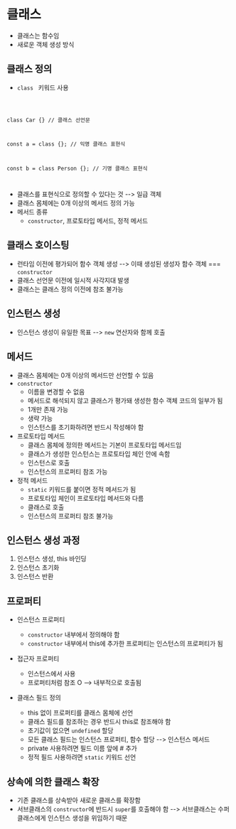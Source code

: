 #	클래스

- 클래스는 함수임
- 새로운 객체 생성 방식



##	클래스 정의

- `class ` 키워드 사용

<code>

class Car {} // 클래스 선언문

const a = class {}; // 익명 클래스 표현식

const b = class Person {}; // 기명 클래스 표현식

</code>

- 클래스를 표현식으로 정의할 수 있다는 것 --> 일급 객체
- 클래스 몸체에는 0개 이상의 메서드 정의 가능
- 메서드 종류
  - `constructor`, 프로토타입 메서드, 정적 메서드



##	클래스 호이스팅

- 런타임 이전에 평가되어 함수 객체 생성 --> 이때 생성된 생성자 함수 객체 === `constructor`
- 클래스 선언문 이전에 일시적 사각지대 발생
- 클래스는 클래스 정의 이전에 참조 불가능



##	인스턴스 생성

- 인스턴스 생성이 유일한 목표 --> `new` 연산자와 함께 호출



##	메서드

- 클래스 몸체에는 0개 이상의 메서드만 선언할 수 있음
- `constructor`
  - 이름을 변경할 수 없음
  - 메서드로 해석되지 않고 클래스가 평가돼 생성한 함수 객체 코드의 일부가 됨
  - 1개만 존재 가능
  - 생략 가능
  - 인스턴스를 초기화하려면 반드시 작성해야 함
- 프로토타입 메서드
  - 클래스 몸체에 정의한 메서드는 기본이 프로토타입 메서드임
  - 클래스가 생성한 인스턴스는 프로토타입 체인 안에 속함
  - 인스턴스로 호출
  - 인스턴스의 프로퍼티 참조 가능
- 정적 메서드
  - `static` 키워드를 붙이면 정적 메서드가 됨
  - 프로토타입 체인이 프로토타입 메서드와 다름
  - 클래스로 호출
  - 인스턴스의 프로퍼티 참조 불가능



##	인스턴스 생성 과정

1. 인스턴스 생성, this 바인딩
2. 인스턴스 초기화
3. 인스턴스 반환



##	프로퍼티

- 인스턴스 프로퍼티
  - `constructor` 내부에서 정의해야 함
  - `constructor` 내부에서 this에 추가한 프로퍼티는 인스턴스의 프로퍼티가 됨
- 접근자 프로퍼티
  - 인스턴스에서 사용
  - 프로퍼티처럼 참조 O --> 내부적으로 호출됨

- 클래스 필드 정의
  - this 없이 프로퍼티를 클래스 몸체에 선언
  - 클래스 필드를 참조하는 경우 반드시 this로 참조해야 함
  - 초기값이 없으면 `undefined` 할당
  - 모든 클래스 필드는 인스턴스 프로퍼티, 함수 할당 --> 인스턴스 메서드
  - private 사용하려면 필드 이름 앞에 # 추가
  - 정적 필드 사용하려면 `static` 키워드 선언



##	상속에 의한 클래스 확장

- 기존 클래스를 상속받아 새로운 클래스를 확장함
- 서브클래스의 `constructor`에 반드시 `super`를 호출해야 함 --> 서브클래스는 수퍼클래스에게 인스턴스 생성을 위임하기 때문